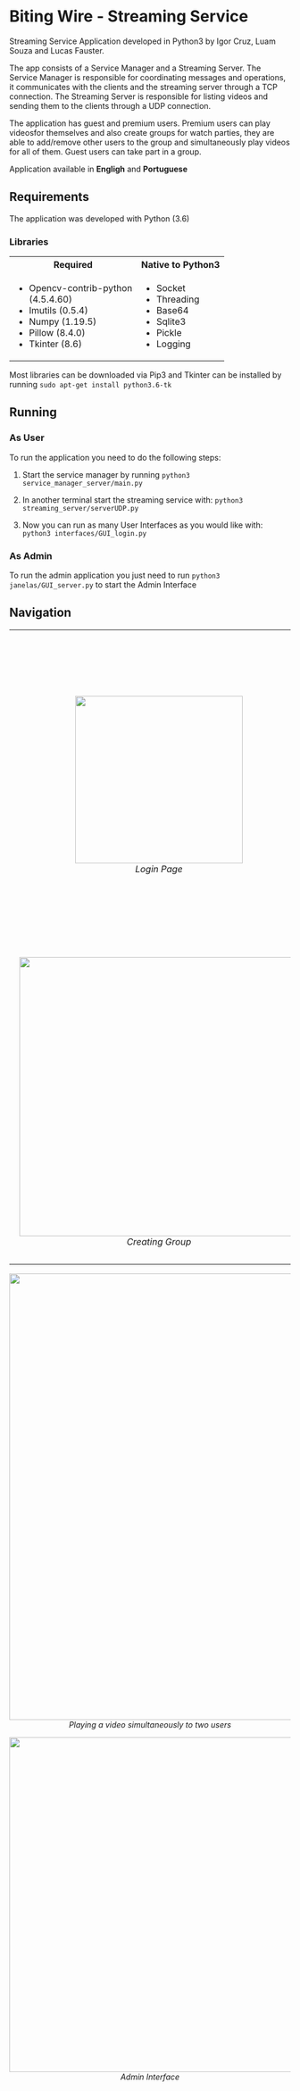 # Biting Wire - Streaming Service
Streaming Service Application developed in Python3 by Igor Cruz, Luam Souza and Lucas Fauster.

The app consists of a Service Manager and a Streaming Server. The Service Manager is responsible for coordinating messages and operations, it communicates with the clients and the streaming server through a TCP connection. The Streaming Server is responsible for listing videos and sending them to the clients through a UDP connection.

The application has guest and premium users. Premium users can play videosfor themselves and also create groups for watch parties, they are able to add/remove other users to the group and simultaneously play videos for all of them. Guest users can take part in a group.

Application available in **Engligh** and **Portuguese**

## Requirements
The application was developed with Python (3.6)

### Libraries
<table>
    <tr>
        <th>Required</th>
        <th>Native to Python3</th>
    </tr>
    <tr>
        <td>
            <ul >
                <li>Opencv-contrib-python<br> (4.5.4.60)</li>
                <li>Imutils (0.5.4)</li>
                <li>Numpy (1.19.5)</li>
                <li>Pillow (8.4.0)</li>
                <li>Tkinter (8.6)</li>
            </ul>
        </td>
        <td>
             <ul>
                <li>Socket</li>
                <li>Threading</li>
                <li>Base64</li>
                <li>Sqlite3</li>
                <li>Pickle</li>
                <li>Logging</li>
            </ul>
        </td>
    </tr> 
</table>

Most libraries can be downloaded via Pip3 and Tkinter can be installed by running ```sudo apt-get install python3.6-tk```
        
## Running
### As User
To run the application you need to do the following steps:
1. Start the service manager by running
``` python3 service_manager_server/main.py ```

2. In another terminal start the streaming service with:
``` python3 streaming_server/serverUDP.py ```

3. Now you can run as many User Interfaces as you would like with: 
``` python3 interfaces/GUI_login.py ```

### As Admin
To run the admin application you just need to run
``` python3 janelas/GUI_server.py ```
to start the Admin Interface

## Navigation
<table>
    <tr>
        <td> 
          <p align="center" style="padding: 10px">
            <img src="https://user-images.githubusercontent.com/50959073/159812515-4452bc23-a36f-4870-bed1-bab4355e6437.png" width="300">
            <br>
            <em>Login Page</em>
          </p> 
        </td>
        <td> 
          <p align="center">
            <img src="https://user-images.githubusercontent.com/50959073/159812696-6a5037c8-728e-4495-a956-9d11d68cb673.png" width="500">
            <br>
            <em>Home Page</em>
          </p> 
        </td>
    </tr>
     <tr>
        <td> 
          <p align="center" style="padding: 10px">
            <img src="https://user-images.githubusercontent.com/50959073/159812851-0bf401f4-bc0e-4990-a506-9da57714257c.png"  width="500">
            <br>
            <em>Creating Group</em>
          </p> 
        </td>
        <td> 
          <p align="center">
            <img src="https://user-images.githubusercontent.com/50959073/160010497-a18103fc-d714-42bb-b067-ae11b8775a8e.png" width="500">
            <br>
            <em>Adding user to group</em>
          </p> 
        </td>
    </tr>
    
</table>

<p align="center">
    <img src="https://user-images.githubusercontent.com/50959073/160010308-0d7eb96c-7def-46de-a86d-a5928afee369.png" width="800">
    <br>
    <em>Playing a video simultaneously to two users</em>
</p> 

<p align="center">
    <img src="https://user-images.githubusercontent.com/50959073/159813592-68efdcd5-70f9-40e8-866e-552b652e6ff1.png" width="600">
    <br>
    <em>Admin Interface</em>
</p> 
